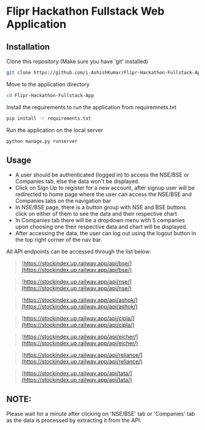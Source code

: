 # Flipr Hackathon Fullstack Web Application

## Installation

Clone this repository (Make sure you have 'git' installed)

```bash
git clone https://github.com/i-AshishKumar/Flipr-Hackathon-Fullstack-App.git
```
Move to the application directory
```bash
cd Flipr-Hackathon-Fullstack-App
```
Install the requirements to run the application from requiremnets.txt
```bash
pip install -r requirements.txt
```
Run the application on the local server
```bash
python manage.py runserver
```


## Usage

* A user should be authenticated (logged in) to access the NSE/BSE or Companies tab, else the data won't be displayed.
* Click on Sign Up to register for a new account, after signup user will be redirected to home page where the user can access the NSE/BSE and Companies tabs on the navigation bar 
* In NSE/BSE page, there is a button group with NSE and BSE buttons click on either of them to see the data and their respective chart
* In Companies tab there will be a dropdown menu with 5 companies upon choosing one their respective data and chart will be displayed.
* After accessing the data, the user can log out using the logout button in the top right corner of the nav bar.

All API endpoints can be accessed through the list below:

>[https://stockindex.up.railway.app/api/bse/](https://stockindex.up.railway.app/api/bse/)

>[https://stockindex.up.railway.app/api/nse/](https://stockindex.up.railway.app/api/nse/)

>[https://stockindex.up.railway.app/api/ashok/](https://stockindex.up.railway.app/api/ashok/)

>[https://stockindex.up.railway.app/api/cipla/](https://stockindex.up.railway.app/api/cipla/)

>[https://stockindex.up.railway.app/api/eicher/](https://stockindex.up.railway.app/api/eicher/)

>[https://stockindex.up.railway.app/api/reliance/](https://stockindex.up.railway.app/api/reliance/)

>[https://stockindex.up.railway.app/api/tata/](https://stockindex.up.railway.app/api/tata/)

## NOTE: 
Please wait for a minute after clicking on 'NSE/BSE' tab or 'Companies' tab as the data is processed by extracting it from the API.
